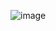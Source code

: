 ![image](https://user-images.githubusercontent.com/48341382/71476290-99f49500-2827-11ea-8b4d-ac5347345461.png)
